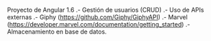 Proyecto de Angular 1.6
.- Gestión de usuarios (CRUD)
.- Uso de APIs externas
	.- Giphy (https://github.com/Giphy/GiphyAPI)
	.- Marvel (https://developer.marvel.com/documentation/getting_started)
.- Almacenamiento en base de datos.
